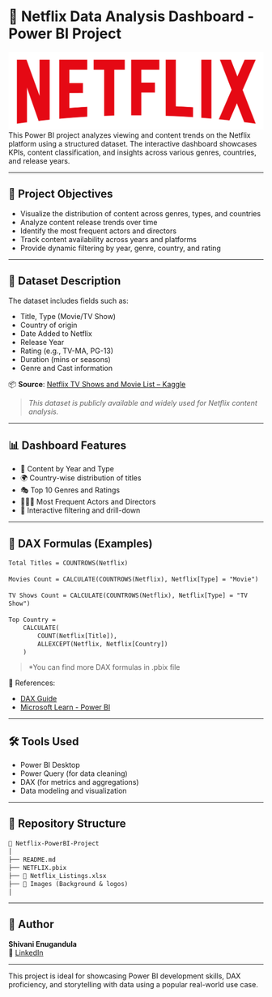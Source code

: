 # 🍿 Netflix Data Analysis Dashboard - Power BI Project
![Netflix Logo](logo.png)
This Power BI project analyzes viewing and content trends on the Netflix platform using a structured dataset. The interactive dashboard showcases KPIs, content classification, and insights across various genres, countries, and release years.

---

## 🎯 Project Objectives

- Visualize the distribution of content across genres, types, and countries  
- Analyze content release trends over time  
- Identify the most frequent actors and directors  
- Track content availability across years and platforms  
- Provide dynamic filtering by year, genre, country, and rating  

---

## 🧾 Dataset Description

The dataset includes fields such as:

- Title, Type (Movie/TV Show)  
- Country of origin  
- Date Added to Netflix  
- Release Year  
- Rating (e.g., TV-MA, PG-13)  
- Duration (mins or seasons)  
- Genre and Cast information  

📦 **Source**: [Netflix TV Shows and Movie List – Kaggle](https://www.kaggle.com/datasets/snehaanbhawal/netflix-tv-shows-and-movie-list)

> *This dataset is publicly available and widely used for Netflix content analysis.*

---

## 📊 Dashboard Features

- 📅 Content by Year and Type  
- 🌍 Country-wise distribution of titles  
- 🎭 Top 10 Genres and Ratings  
- 🧑‍🤝‍🧑 Most Frequent Actors and Directors  
- 🧰 Interactive filtering and drill-down  

---

## 🧠 DAX Formulas (Examples)

```dax
Total Titles = COUNTROWS(Netflix)

Movies Count = CALCULATE(COUNTROWS(Netflix), Netflix[Type] = "Movie")

TV Shows Count = CALCULATE(COUNTROWS(Netflix), Netflix[Type] = "TV Show")

Top Country = 
    CALCULATE(
        COUNT(Netflix[Title]), 
        ALLEXCEPT(Netflix, Netflix[Country])
    )
```
> *You can find more DAX formulas in .pbix file


📘 References:
- [DAX Guide](https://dax.guide/)
- [Microsoft Learn - Power BI](https://learn.microsoft.com/en-us/power-bi/)

---

## 🛠 Tools Used

- Power BI Desktop  
- Power Query (for data cleaning)  
- DAX (for metrics and aggregations)  
- Data modeling and visualization  

---

## 📁 Repository Structure

```
📁 Netflix-PowerBI-Project
│
├── README.md
├── NETFLIX.pbix
├── 📁 Netflix_Listings.xlsx
├── 📁 Images (Background & logos)
│
```

---

## 📌 Author

**Shivani Enugandula**  
🔗 [LinkedIn](https://www.linkedin.com/in/shivani-enugandula/)

---

This project is ideal for showcasing Power BI development skills, DAX proficiency, and storytelling with data using a popular real-world use case.
